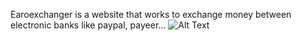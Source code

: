 Earoexchanger is a website that works to exchange money between electronic banks like paypal, payeer...
![Alt Text]([https://ibb.co/5TyNhrB](https://github.com/mohamed-chafik/Money-exchange-website/blob/master/Earoexchanger-Home.png))

